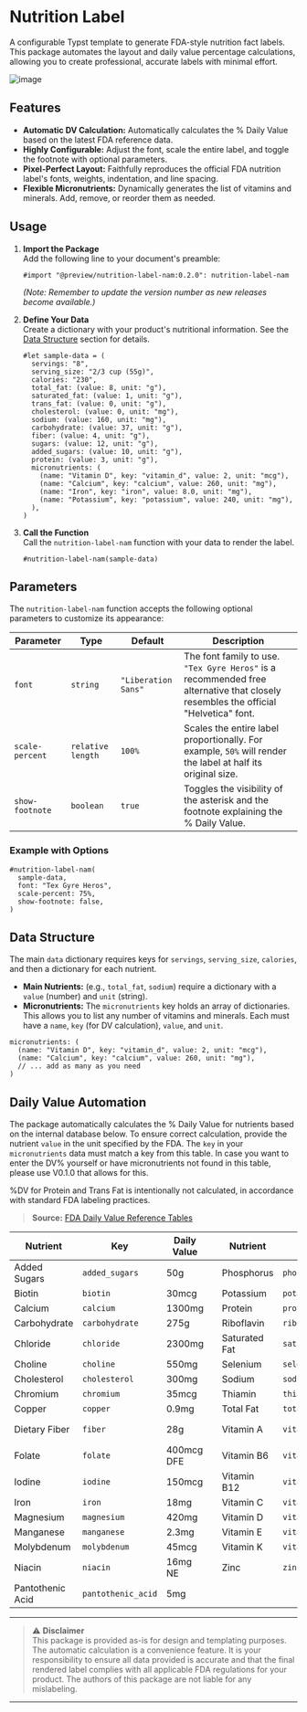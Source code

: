 # Nutrition Label

A configurable Typst template to generate FDA-style nutrition fact labels. This package automates the layout and daily value percentage calculations, allowing you to create professional, accurate labels with minimal effort.

![image](https://github.com/user-attachments/assets/7dddb279-ad14-431a-a970-b1bcfda8297d)

## Features

-   **Automatic DV Calculation:** Automatically calculates the % Daily Value based on the latest FDA reference data.
-   **Highly Configurable:** Adjust the font, scale the entire label, and toggle the footnote with optional parameters.
-   **Pixel-Perfect Layout:** Faithfully reproduces the official FDA nutrition label's fonts, weights, indentation, and line spacing.
-   **Flexible Micronutrients:** Dynamically generates the list of vitamins and minerals. Add, remove, or reorder them as needed.

## Usage

1.  **Import the Package**  
    Add the following line to your document's preamble:
    ```typst
    #import "@preview/nutrition-label-nam:0.2.0": nutrition-label-nam
    ```
    *(Note: Remember to update the version number as new releases become available.)*

2.  **Define Your Data**  
    Create a dictionary with your product's nutritional information. See the [Data Structure](#data-structure) section for details.
    ```typst
    #let sample-data = (
      servings: "8",
      serving_size: "2/3 cup (55g)",
      calories: "230",
      total_fat: (value: 8, unit: "g"),
      saturated_fat: (value: 1, unit: "g"),
      trans_fat: (value: 0, unit: "g"),
      cholesterol: (value: 0, unit: "mg"),
      sodium: (value: 160, unit: "mg"),
      carbohydrate: (value: 37, unit: "g"),
      fiber: (value: 4, unit: "g"),
      sugars: (value: 12, unit: "g"),
      added_sugars: (value: 10, unit: "g"),
      protein: (value: 3, unit: "g"),
      micronutrients: (
        (name: "Vitamin D", key: "vitamin_d", value: 2, unit: "mcg"),
        (name: "Calcium", key: "calcium", value: 260, unit: "mg"),
        (name: "Iron", key: "iron", value: 8.0, unit: "mg"),
        (name: "Potassium", key: "potassium", value: 240, unit: "mg"),
      ),
    )
    ```

3.  **Call the Function**  
    Call the `nutrition-label-nam` function with your data to render the label.
    ```typst
    #nutrition-label-nam(sample-data)
    ```

## Parameters

The `nutrition-label-nam` function accepts the following optional parameters to customize its appearance:

| Parameter       | Type            | Default             | Description                                                                                                                              |
| --------------- | --------------- | ------------------- | ---------------------------------------------------------------------------------------------------------------------------------------- |
| `font`          | `string`        | `"Liberation Sans"` | The font family to use. `"Tex Gyre Heros"` is a recommended free alternative that closely resembles the official "Helvetica" font.          |
| `scale-percent` | `relative length` | `100%`              | Scales the entire label proportionally. For example, `50%` will render the label at half its original size.                               |
| `show-footnote` | `boolean`       | `true`              | Toggles the visibility of the asterisk and the footnote explaining the % Daily Value.                                                      |

### Example with Options

```typst
#nutrition-label-nam(
  sample-data,
  font: "Tex Gyre Heros",
  scale-percent: 75%,
  show-footnote: false,
)
```

## Data Structure

The main `data` dictionary requires keys for `servings`, `serving_size`, `calories`, and then a dictionary for each nutrient.

-   **Main Nutrients:** (e.g., `total_fat`, `sodium`) require a dictionary with a `value` (number) and `unit` (string).
-   **Micronutrients:** The `micronutrients` key holds an array of dictionaries. This allows you to list any number of vitamins and minerals. Each must have a `name`, `key` (for DV calculation), `value`, and `unit`.

```typst
micronutrients: (
  (name: "Vitamin D", key: "vitamin_d", value: 2, unit: "mcg"),
  (name: "Calcium", key: "calcium", value: 260, unit: "mg"),
  // ... add as many as you need
)
```

## Daily Value Automation

The package automatically calculates the % Daily Value for nutrients based on the internal database below. To ensure correct calculation, provide the nutrient `value` in the unit specified by the FDA. The `key` in your `micronutrients` data must match a key from this table. In case you want to enter the DV% yourself or have micronutrients not found in this table, please use V0.1.0 that allows for this.

%DV for Protein and Trans Fat is intentionally not calculated, in accordance with standard FDA labeling practices.

> **Source:** [FDA Daily Value Reference Tables](https://www.fda.gov/food/nutrition-facts-label/daily-value-nutrition-and-supplement-facts-labels)

| Nutrient           | Key                | Daily Value |     | Nutrient       | Key            | Daily Value  |
| ------------------ | ------------------ | ----------- | --- | -------------- | -------------- | ------------ |
| Added Sugars       | `added_sugars`     | 50g         |     | Phosphorus     | `phosphorus`     | 1250mg       |
| Biotin             | `biotin`           | 30mcg       |     | Potassium      | `potassium`      | 4700mg       |
| Calcium            | `calcium`          | 1300mg      |     | Protein        | `protein`        | 50g          |
| Carbohydrate       | `carbohydrate`     | 275g        |     | Riboflavin     | `riboflavin`     | 1.3mg        |
| Chloride           | `chloride`         | 2300mg      |     | Saturated Fat  | `saturated_fat`  | 20g          |
| Choline            | `choline`          | 550mg       |     | Selenium       | `selenium`       | 55mcg        |
| Cholesterol        | `cholesterol`      | 300mg       |     | Sodium         | `sodium`         | 2300mg       |
| Chromium           | `chromium`         | 35mcg       |     | Thiamin        | `thiamin`        | 1.2mg        |
| Copper             | `copper`           | 0.9mg       |     | Total Fat      | `total_fat`      | 78g          |
| Dietary Fiber      | `fiber`            | 28g         |     | Vitamin A      | `vitamin_a`      | 900mcg RAE   |
| Folate             | `folate`           | 400mcg DFE  |     | Vitamin B6     | `vitamin_b6`     | 1.7mg        |
| Iodine             | `iodine`           | 150mcg      |     | Vitamin B12    | `vitamin_b12`    | 2.4mcg       |
| Iron               | `iron`             | 18mg        |     | Vitamin C      | `vitamin_c`      | 90mg         |
| Magnesium          | `magnesium`        | 420mg       |     | Vitamin D      | `vitamin_d`      | 20mcg        |
| Manganese          | `manganese`        | 2.3mg       |     | Vitamin E      | `vitamin_e`      | 15mg         |
| Molybdenum         | `molybdenum`       | 45mcg       |     | Vitamin K      | `vitamin_k`      | 120mcg       |
| Niacin             | `niacin`           | 16mg NE     |     | Zinc           | `zinc`           | 11mg         |
| Pantothenic Acid   | `pantothenic_acid` | 5mg         |     |                |                |              |

---

> ⚠️ **Disclaimer**  
> This package is provided as-is for design and templating purposes. The automatic calculation is a convenience feature. It is your responsibility to ensure all data provided is accurate and that the final rendered label complies with all applicable FDA regulations for your product. The authors of this package are not liable for any mislabeling.
---
